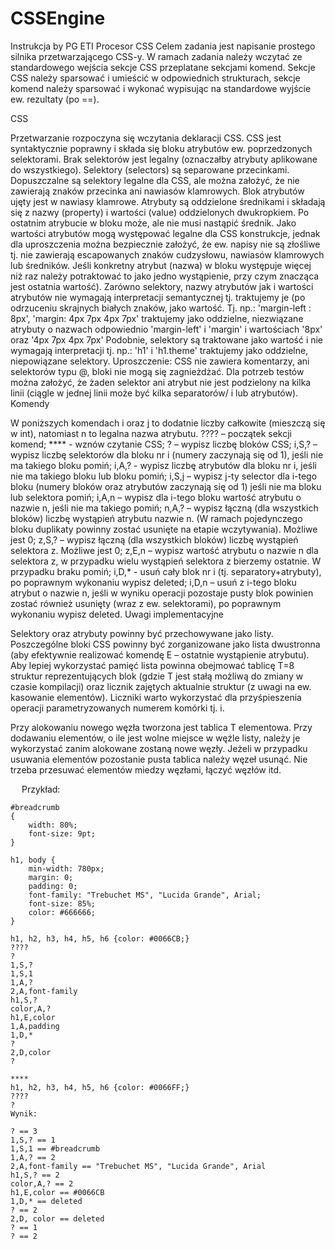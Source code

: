 # CSSEngine 
Instrukcja by PG ETI
Procesor CSS
Celem zadania jest napisanie prostego silnika przetwarzającego CSS-y. W ramach zadania należy wczytać ze standardowego wejścia sekcje CSS przeplatane sekcjami komend. Sekcje CSS należy sparsować i umieścić w odpowiednich strukturach, sekcje komend należy sparsować i wykonać wypisując na standardowe wyjście ew. rezultaty (po ==).

CSS

Przetwarzanie rozpoczyna się wczytania deklaracji CSS. CSS jest syntaktycznie poprawny i składa się bloku atrybutów ew. poprzedzonych selektorami. Brak selektorów jest legalny (oznaczałby atrybuty aplikowane do wszystkiego).
Selektory (selectors) są separowane przecinkami. Dopuszczalne są selektory legalne dla CSS, ale można założyć, że nie zawierają znaków przecinka ani nawiasów klamrowych.
Blok atrybutów ujęty jest w nawiasy klamrowe.
Atrybuty są oddzielone średnikami i składają się z nazwy (property) i wartości (value) oddzielonych dwukropkiem. Po ostatnim atrybucie w bloku może, ale nie musi nastąpić średnik.
Jako wartości atrybutów mogą występować legalne dla CSS konstrukcje, jednak dla uproszczenia można bezpiecznie założyć, że ew. napisy nie są złośliwe tj. nie zawierają escapowanych znaków cudzysłowu, nawiasów klamrowych lub średników.
Jeśli konkretny atrybut (nazwa) w bloku występuje więcej niż raz należy potraktować to jako jedno wystąpienie, przy czym znacząca jest ostatnia wartość).
Zarówno selektory, nazwy atrybutów jak i wartości atrybutów nie wymagają interpretacji semantycznej tj. traktujemy je (po odrzuceniu skrajnych białych znaków, jako wartość. Tj. np.: 'margin-left : 8px', 'margin: 4px 7px 4px 7px' traktujemy jako oddzielne, niezwiązane atrybuty o nazwach odpowiednio 'margin-left' i 'margin' i wartościach '8px' oraz '4px 7px 4px 7px' Podobnie, selektory są traktowane jako wartość i nie wymagają interpretacji tj. np.: 'h1' i 'h1.theme' traktujemy jako oddzielne, niepowiązane selektory.
Uproszczenie: CSS nie zawiera komentarzy, ani selektorów typu @, bloki nie mogą się zagnieżdżać.
Dla potrzeb testów można założyć, że żaden selektor ani atrybut nie jest podzielony na kilka linii (ciągle w jednej linii może być kilka separatorów/ i lub atrybutów).
Komendy

W poniższych komendach i oraz j to dodatnie liczby całkowite (mieszczą się w int), natomiast n to legalna nazwa atrybutu. ???? – początek sekcji komend;
**** - wznów czytanie CSS;
? – wypisz liczbę bloków CSS;
i,S,? – wypisz liczbę selektorów dla bloku nr i (numery zaczynają się od 1), jeśli nie ma takiego bloku pomiń;
i,A,? - wypisz liczbę atrybutów dla bloku nr i, jeśli nie ma takiego bloku lub bloku pomiń;
i,S,j – wypisz j-ty selector dla i-tego bloku (numery bloków oraz atrybutów zaczynają się od 1) jeśli nie ma bloku lub selektora pomiń;
i,A,n – wypisz dla i-tego bloku wartość atrybutu o nazwie n, jeśli nie ma takiego pomiń;
n,A,? – wypisz łączną (dla wszystkich bloków) liczbę wystąpień atrybutu nazwie n. (W ramach pojedynczego bloku duplikaty powinny zostać usunięte na etapie wczytywania). Możliwe jest 0;
z,S,? – wypisz łączną (dla wszystkich bloków) liczbę wystąpień selektora z. Możliwe jest 0;
z,E,n – wypisz wartość atrybutu o nazwie n dla selektora z, w przypadku wielu wystąpień selektora z bierzemy ostatnie. W przypadku braku pomiń;
i,D,* - usuń cały blok nr i (tj. separatory+atrybuty), po poprawnym wykonaniu wypisz deleted;
i,D,n – usuń z i-tego bloku atrybut o nazwie n, jeśli w wyniku operacji pozostaje pusty blok powinien zostać również usunięty (wraz z ew. selektorami), po poprawnym wykonaniu wypisz deleted.
Uwagi implementacyjne

Selektory oraz atrybuty powinny być przechowywane jako listy. Poszczególne bloki CSS powinny być zorganizowane jako lista dwustronna (aby efektywnie realizować komendę E – ostatnie wystąpienie atrybutu). Aby lepiej wykorzystać pamięć lista powinna obejmować tablicę T=8 struktur reprezentujących blok (gdzie T jest stałą możliwą do zmiany w czasie kompilacji) oraz licznik zajętych aktualnie struktur (z uwagi na ew. kasowanie elementów). Liczniki warto wykorzystać dla przyśpieszenia operacji parametryzowanych numerem komórki tj. i.

Przy alokowaniu nowego węzła tworzona jest tablica T elementowa. Przy dodawaniu elementów, o ile jest wolne miejsce w węźle listy, należy je wykorzystać zanim alokowane zostaną nowe węzły. Jeżeli w przypadku usuwania elementów pozostanie pusta tablica należy węzeł usunąć. Nie trzeba przesuwać elementów miedzy węzłami, łączyć węzłów itd.

 
Przykład:
```
#breadcrumb 
{
	width: 80%;
	font-size: 9pt;
}

h1, body {
	min-width: 780px;
	margin: 0;
	padding: 0;
	font-family: "Trebuchet MS", "Lucida Grande", Arial;
	font-size: 85%;
	color: #666666;
}

h1, h2, h3, h4, h5, h6 {color: #0066CB;}
????
?
1,S,?
1,S,1
1,A,?
2,A,font-family
h1,S,?
color,A,?
h1,E,color
1,A,padding
1,D,*
?
2,D,color
?

****
h1, h2, h3, h4, h5, h6 {color: #0066FF;}
????
?
Wynik:

? == 3
1,S,? == 1
1,S,1 == #breadcrumb
1,A,? == 2
2,A,font-family == "Trebuchet MS", "Lucida Grande", Arial
h1,S,? == 2
color,A,? == 2
h1,E,color == #0066CB
1,D,* == deleted
? == 2
2,D, color == deleted
? == 1
? == 2
```

